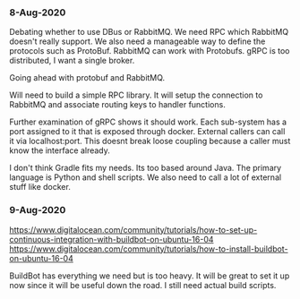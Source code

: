 ### 8-Aug-2020

Debating whether to use DBus or RabbitMQ. We need RPC which RabbitMQ doesn't really support. We also need a manageable way to define the protocols such as ProtoBuf. RabbitMQ can work with Protobufs. gRPC is too distributed, I want a single broker.

Going ahead with protobuf and RabbitMQ. 

Will need to build a simple RPC library. It will setup the connection to RabbitMQ and associate routing keys to handler functions.

Further examination of gRPC shows it should work. Each sub-system has a port assigned to it that is exposed through docker. External callers can call it via localhost:port. This doesnt break loose coupling because a caller must know the interface already.

I don't think Gradle fits my needs. Its too based around Java. The primary language is Python and shell scripts. We also need to call a lot of external stuff like docker.

### 9-Aug-2020

https://www.digitalocean.com/community/tutorials/how-to-set-up-continuous-integration-with-buildbot-on-ubuntu-16-04
https://www.digitalocean.com/community/tutorials/how-to-install-buildbot-on-ubuntu-16-04

BuildBot has everything we need but is too heavy. It will be great to set it up now since it will be useful down the road. I still need actual build scripts.